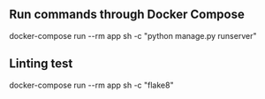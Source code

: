 ## Run commands through Docker Compose
docker-compose run --rm app sh -c "python manage.py runserver"


## Linting test
docker-compose run --rm app sh -c "flake8"